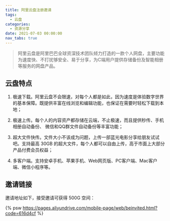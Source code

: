 ```yaml
---
title: 阿里云盘注册邀请
tags:
  - 云盘
categories:
  - 资源分享
date: 2021-07-03 00:00:00
nav_tabs: true
---
```


> 阿里云盘是阿里巴巴全球资深技术团队倾力打造的一款个人网盘，主要功能为速度快、不打扰够安全、易于分享，为C端用户提供存储备份及智能相册等服务的网盘产品。

<!-- more -->

## 云盘特点

1. 极速下载。阿里云盘不会限速，对每个人都是如此，因为速度是体验数字世界的基本保障。既提供丰富在线浏览和编辑功能，也保证在需要时轻松下载到本地；

2. 极速上传。每个人的内容资产都存储在云端，不止极速，而且提供秒传、手机相册自动备份、 微信和QQ群文件自动备份等丰富功能；

3. 超大文件快传。文件大小不该成为问题，上传一部蓝光电影分享给朋友试试吧。支持最高 30GB 的超大文件，每个人都可以自由上传，高于市面上大部分产品付费会员权益；

4. 多客户端。支持安卓手机、苹果手机、Web网页版、PC客户端、Mac客户端、微信小程序等。

## 邀请链接

邀请地址如下，接受邀请可获得 500G 空间：

{% psw https://pages.aliyundrive.com/mobile-page/web/beinvited.html?code=616d4cf %}